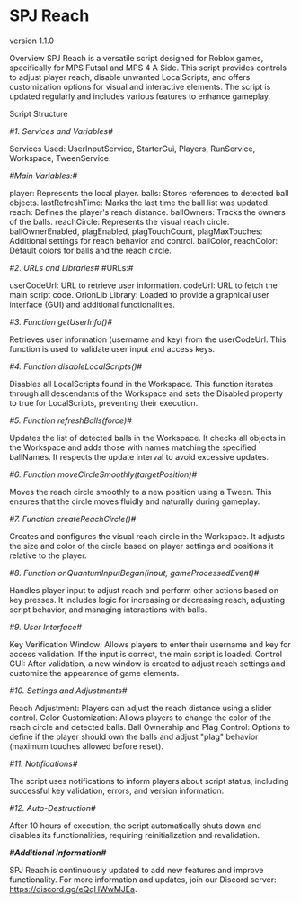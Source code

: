 # SPJ Reach
version 1.1.0





Overview
SPJ Reach is a versatile script designed for Roblox games, specifically for MPS Futsal and MPS 4 A Side. This script provides controls to adjust player reach, disable unwanted LocalScripts, and offers customization options for visual and interactive elements. The script is updated regularly and includes various features to enhance gameplay.

Script Structure

*#1. Services and Variables#*

Services Used: UserInputService, StarterGui, Players, RunService, Workspace, TweenService.

*#Main Variables:#*

player: Represents the local player.
balls: Stores references to detected ball objects.
lastRefreshTime: Marks the last time the ball list was updated.
reach: Defines the player's reach distance.
ballOwners: Tracks the owners of the balls.
reachCircle: Represents the visual reach circle.
ballOwnerEnabled, plagEnabled, plagTouchCount, plagMaxTouches: Additional settings for reach behavior and control.
ballColor, reachColor: Default colors for balls and the reach circle.

*#2. URLs and Libraries#*
#URLs:#

userCodeUrl: URL to retrieve user information.
codeUrl: URL to fetch the main script code.
OrionLib Library: Loaded to provide a graphical user interface (GUI) and additional functionalities.

*#3. Function getUserInfo()#*

Retrieves user information (username and key) from the userCodeUrl. This function is used to validate user input and access keys.

*#4. Function disableLocalScripts()#*

Disables all LocalScripts found in the Workspace. This function iterates through all descendants of the Workspace and sets the Disabled property to true for LocalScripts, preventing their execution.

*#5. Function refreshBalls(force)#*

Updates the list of detected balls in the Workspace. It checks all objects in the Workspace and adds those with names matching the specified ballNames. It respects the update interval to avoid excessive updates.

*#6. Function moveCircleSmoothly(targetPosition)#*

Moves the reach circle smoothly to a new position using a Tween. This ensures that the circle moves fluidly and naturally during gameplay.

*#7. Function createReachCircle()#*

Creates and configures the visual reach circle in the Workspace. It adjusts the size and color of the circle based on player settings and positions it relative to the player.

*#8. Function onQuantumInputBegan(input, gameProcessedEvent)#*

Handles player input to adjust reach and perform other actions based on key presses. It includes logic for increasing or decreasing reach, adjusting script behavior, and managing interactions with balls.

*#9. User Interface#*

Key Verification Window: Allows players to enter their username and key for access validation. If the input is correct, the main script is loaded.
Control GUI: After validation, a new window is created to adjust reach settings and customize the appearance of game elements.

*#10. Settings and Adjustments#*

Reach Adjustment: Players can adjust the reach distance using a slider control.
Color Customization: Allows players to change the color of the reach circle and detected balls.
Ball Ownership and Plag Control: Options to define if the player should own the balls and adjust "plag" behavior (maximum touches allowed before reset).

*#11. Notifications#*

The script uses notifications to inform players about script status, including successful key validation, errors, and version information.

*#12. Auto-Destruction#*

After 10 hours of execution, the script automatically shuts down and disables its functionalities, requiring reinitialization and revalidation.

***#Additional Information#***

SPJ Reach is continuously updated to add new features and improve functionality. For more information and updates, join our Discord server: https://discord.gg/eQqHWwMJEa.
